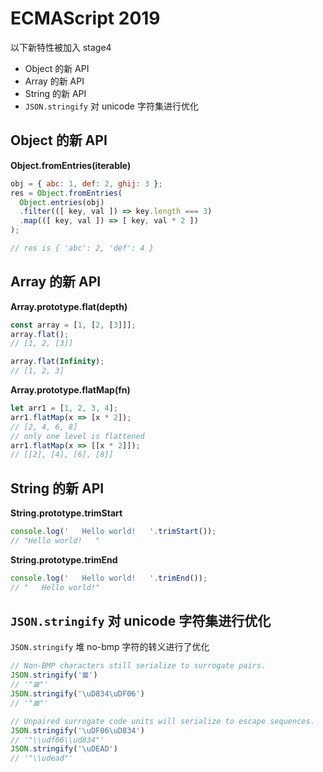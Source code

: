 # ECMAScript 2019

以下新特性被加入 stage4

* Object 的新 API
* Array 的新 API
* String 的新 API
* `JSON.stringify` 对 unicode 字符集进行优化

## Object 的新 API

**Object.fromEntries(iterable)**

```js
obj = { abc: 1, def: 2, ghij: 3 };
res = Object.fromEntries(
  Object.entries(obj)
  .filter(([ key, val ]) => key.length === 3)
  .map(([ key, val ]) => [ key, val * 2 ])
);

// res is { 'abc': 2, 'def': 4 }
```

## Array 的新 API

**Array.prototype.flat(depth)**

```js
const array = [1, [2, [3]]];
array.flat();
// [1, 2, [3]]

array.flat(Infinity);
// [1, 2, 3]
```

**Array.prototype.flatMap(fn)**

```js
let arr1 = [1, 2, 3, 4];
arr1.flatMap(x => [x * 2]);
// [2, 4, 6, 8]
// only one level is flattened
arr1.flatMap(x => [[x * 2]]);
// [[2], [4], [6], [8]]
```

## String 的新 API

**String.prototype.trimStart**

```js
console.log('   Hello world!   '.trimStart());
// "Hello world!   "
```
**String.prototype.trimEnd**

```js
console.log('   Hello world!   '.trimEnd());
// "   Hello world!"
```

## `JSON.stringify` 对 unicode 字符集进行优化

`JSON.stringify` 堆 no-bmp 字符的转义进行了优化

```js
// Non-BMP characters still serialize to surrogate pairs.
JSON.stringify('𝌆')
// '"𝌆"'
JSON.stringify('\uD834\uDF06')
// '"𝌆"'

// Unpaired surrogate code units will serialize to escape sequences.
JSON.stringify('\uDF06\uD834')
// '"\\udf06\\ud834"'
JSON.stringify('\uDEAD')
// '"\\udead"'
```
